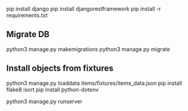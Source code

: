 pip install django
pip install djangorestframework
pip install -r requirements.txt

## Migrate DB
python3 manage.py makemigrations
python3 manage.py migrate
## Install objects from fixtures
python3 manage.py loaddata items/fixtures/items_data.json
pip install flake8 isort
pip install python-dotenv

python3 manage.py runserver